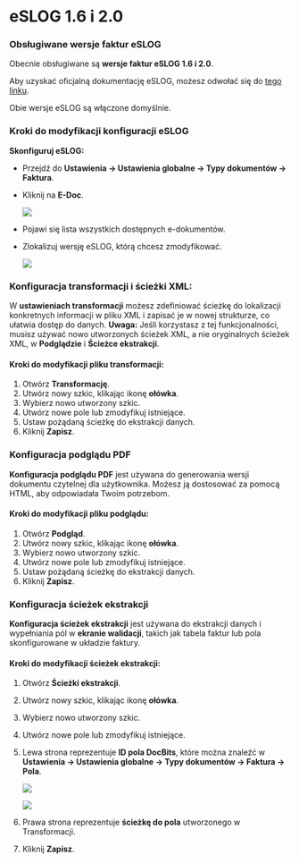 # eSLOG 1.6 i 2.0

### Obsługiwane wersje faktur eSLOG

Obecnie obsługiwane są **wersje faktur eSLOG 1.6 i 2.0**.

Aby uzyskać oficjalną dokumentację eSLOG, możesz odwołać się do [tego linku](https://epos.si/en/eslog).

Obie wersje eSLOG są włączone domyślnie.

### Kroki do modyfikacji konfiguracji eSLOG

**Skonfiguruj eSLOG:**

* Przejdź do **Ustawienia → Ustawienia globalne → Typy dokumentów → Faktura**.
*   Kliknij na **E-Doc**.

    ![](https://docs.docbits.com/~gitbook/image?url=https%3A%2F%2F578966019-files.gitbook.io%2F%7E%2Ffiles%2Fv0%2Fb%2Fgitbook-x-prod.appspot.com%2Fo%2Fspaces%252FT2n2w4uDCJvv7CJ5zrdk%252Fuploads%252FctcfxakxpfAcknvIueSQ%252Fimage.png%3Falt%3Dmedia%26token%3Dca599f1e-323d-4b61-99af-760f5f51a75d\&width=768\&dpr=4\&quality=100\&sign=3eee1abc\&sv=2)
* Pojawi się lista wszystkich dostępnych e-dokumentów.
*   Zlokalizuj wersję eSLOG, którą chcesz zmodyfikować.

    ![](https://docs.docbits.com/~gitbook/image?url=https%3A%2F%2F578966019-files.gitbook.io%2F%7E%2Ffiles%2Fv0%2Fb%2Fgitbook-x-prod.appspot.com%2Fo%2Fspaces%252FT2n2w4uDCJvv7CJ5zrdk%252Fuploads%252FzWM10W6vAigJ44spm4ai%252Fimage.png%3Falt%3Dmedia%26token%3Db61fe4e5-517b-47da-89ca-13a53d370abf\&width=768\&dpr=4\&quality=100\&sign=9d2c40e3\&sv=2)

### **Konfiguracja transformacji i ścieżki XML:**

W **ustawieniach transformacji** możesz zdefiniować ścieżkę do lokalizacji konkretnych informacji w pliku XML i zapisać je w nowej strukturze, co ułatwia dostęp do danych. **Uwaga:** Jeśli korzystasz z tej funkcjonalności, musisz używać nowo utworzonych ścieżek XML, a nie oryginalnych ścieżek XML, w **Podglądzie** i **Ścieżce ekstrakcji**.

#### **Kroki do modyfikacji pliku transformacji:**

1. Otwórz **Transformację**.
2. Utwórz nowy szkic, klikając ikonę **ołówka**.
3. Wybierz nowo utworzony szkic.
4. Utwórz nowe pole lub zmodyfikuj istniejące.
5. Ustaw pożądaną ścieżkę do ekstrakcji danych.
6. Kliknij **Zapisz**.

### Konfiguracja podglądu PDF

**Konfiguracja podglądu PDF** jest używana do generowania wersji dokumentu czytelnej dla użytkownika. Możesz ją dostosować za pomocą HTML, aby odpowiadała Twoim potrzebom.

#### **Kroki do modyfikacji pliku podglądu:**

1. Otwórz **Podgląd**.
2. Utwórz nowy szkic, klikając ikonę **ołówka**.
3. Wybierz nowo utworzony szkic.
4. Utwórz nowe pole lub zmodyfikuj istniejące.
5. Ustaw pożądaną ścieżkę do ekstrakcji danych.
6. Kliknij **Zapisz**.

### Konfiguracja ścieżek ekstrakcji

**Konfiguracja ścieżek ekstrakcji** jest używana do ekstrakcji danych i wypełniania pól w **ekranie walidacji**, takich jak tabela faktur lub pola skonfigurowane w układzie faktury.

#### **Kroki do modyfikacji** **ścieżek ekstrakcji**:

1. Otwórz **Ścieżki ekstrakcji**.
2. Utwórz nowy szkic, klikając ikonę **ołówka**.
3. Wybierz nowo utworzony szkic.
4. Utwórz nowe pole lub zmodyfikuj istniejące.
5.  Lewa strona reprezentuje **ID pola DocBits**, które można znaleźć w **Ustawienia → Ustawienia globalne → Typy dokumentów → Faktura → Pola**.

    ![](https://docs.docbits.com/~gitbook/image?url=https%3A%2F%2F578966019-files.gitbook.io%2F%7E%2Ffiles%2Fv0%2Fb%2Fgitbook-x-prod.appspot.com%2Fo%2Fspaces%252FT2n2w4uDCJvv7CJ5zrdk%252Fuploads%252F1UkfNRxu2YiwFEpl4r78%252Fimage.png%3Falt%3Dmedia%26token%3Dc0c75088-5071-422d-89bc-1a65b47c8304\&width=768\&dpr=4\&quality=100\&sign=b671dd86\&sv=2)

    ![](https://docs.docbits.com/~gitbook/image?url=https%3A%2F%2F578966019-files.gitbook.io%2F%7E%2Ffiles%2Fv0%2Fb%2Fgitbook-x-prod.appspot.com%2Fo%2Fspaces%252FT2n2w4uDCJvv7CJ5zrdk%252Fuploads%252FmmL87niJd0tym9UnOTGg%252Fimage.png%3Falt%3Dmedia%26token%3D52490976-ed01-45b5-a2b1-c8374812ade3\&width=768\&dpr=4\&quality=100\&sign=b9d96dd6\&sv=2)
6. Prawa strona reprezentuje **ścieżkę do pola** utworzonego w Transformacji.
7. Kliknij **Zapisz**.
